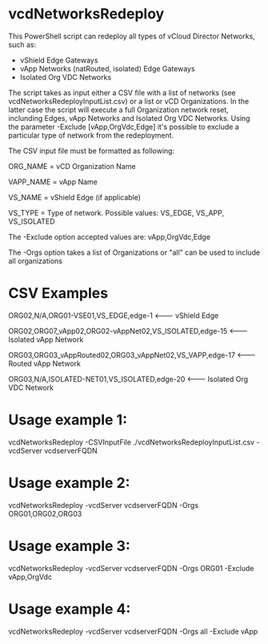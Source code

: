 # vcdNetworksRedeploy
This PowerShell script can redeploy all types of vCloud Director Networks, such as:
- vShield Edge Gateways
- vApp Networks (natRouted, isolated) Edge Gateways
- Isolated Org VDC Networks

The script takes as input either a CSV file with a list of networks (see vcdNetworksRedeployInputList.csv) or a list or vCD Organizations.
In the latter case the script will execute a full Organization network reset, inclunding Edges, vApp Networks and Isolated Org VDC Networks.
Using the parameter -Exclude [vApp,OrgVdc,Edge] it's possible to exclude a particular type of network from the redeployment.

The CSV input file must be formatted as following:

ORG_NAME        = vCD Organization Name

VAPP_NAME       = vApp Name

VS_NAME         = vShield Edge (if applicable)

VS_TYPE         = Type of network. Possible values: VS_EDGE, VS_APP, VS_ISOLATED

The -Exclude option accepted values are: vApp,OrgVdc,Edge

The -Orgs option takes a list of Organizations or "all" can be used to include all organizations

# CSV Examples
ORG02,N/A,ORG01-VSE01,VS_EDGE,edge-1                        <--- vShield Edge

ORG02,ORG07_vApp02,ORG02-vAppNet02,VS_ISOLATED,edge-15      <--- Isolated vApp Network

ORG03,ORG03_vAppRouted02,ORG03_vAppNet02,VS_VAPP,edge-17    <--- Routed vApp Network

ORG03,N/A,ISOLATED-NET01,VS_ISOLATED,edge-20                <--- Isolated Org VDC Network

# Usage example 1:
vcdNetworksRedeploy -CSVInputFile ./vcdNetworksRedeployInputList.csv -vcdServer vcdserverFQDN

# Usage example 2:
vcdNetworksRedeploy -vcdServer vcdserverFQDN -Orgs ORG01,ORG02,ORG03

# Usage example 3:
vcdNetworksRedeploy -vcdServer vcdserverFQDN -Orgs ORG01 -Exclude vApp,OrgVdc

# Usage example 4:
vcdNetworksRedeploy -vcdServer vcdserverFQDN -Orgs all -Exclude vApp